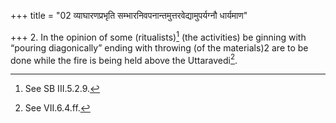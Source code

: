 +++
title = "02 व्याघारणप्रभृति सम्भारनिवपनान्तमुत्तरवेद्यामुपर्यग्नौ धार्यमाण"

+++
2. In the opinion of some (ritualists)[^1] (the activities) be ginning with “pouring diagonically” ending with throwing (of the materials)2 are to be done while the fire is being held above the Uttaravedi[^3].  

[^1]: See SB III.5.2.9.  

[^2]: i.e. the activities mentioned in VII.5.4.-6.1.  

[^3]: See VII.6.4.ff.  
